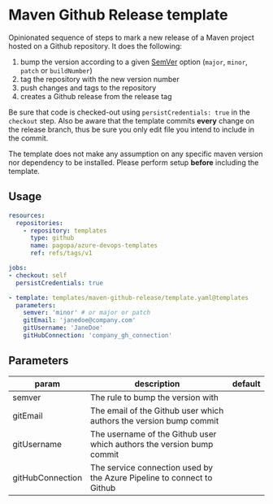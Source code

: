 # Maven Github Release template

Opinionated sequence of steps to mark a new release of a Maven project hosted on a Github repository. It does the following:

1. bump the version according to a given [SemVer](https://semver.org/) option (`major`, `minor`, `patch` or `buildNumber`)
1. tag the repository with the new version number
1. push changes and tags to the repository
1. creates a Github release from the release tag

Be sure that code is checked-out using `persistCredentials: true` in the `checkout` step. Also be aware that the template commits **every** change on the release branch, thus be sure you only edit file you intend to include in the commit.

The template does not make any assumption on any specific maven version nor dependency to be installed. Please perform setup **before** including the template.

## Usage

```yaml
resources:
  repositories:
    - repository: templates
      type: github
      name: pagopa/azure-devops-templates
      ref: refs/tags/v1

jobs:
- checkout: self
  persistCredentials: true

- template: templates/maven-github-release/template.yaml@templates 
  parameters:
    semver: 'minor' # or major or patch
    gitEmail: 'janedoe@company.com'
    gitUsername: 'JaneDoe'
    gitHubConnection: 'company_gh_connection'
```

## Parameters

|param|description|default|
|-|-|-|
|semver|The rule to bump the version with||
|gitEmail|The email of the Github user which authors the version bump commit ||
|gitUsername|The username of the Github user which authors the version bump commit ||
|gitHubConnection|The service connection used by the Azure Pipeline to connect to Github||
